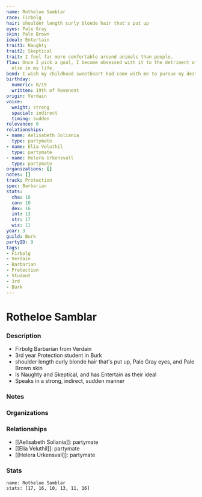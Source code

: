 ```yaml
---
name: Rotheloe Samblar
race: Firbolg
hair: shoulder length curly blonde hair that's put up
eyes: Pale Gray
skin: Pale Brown
ideal: Entertain
trait1: Naughty
trait2: Skeptical
trait: I feel far more comfortable around animals than people.
flaw: Once I pick a goal, I become obsessed with it to the detriment of everything
  else in my life.
bond: I wish my childhood sweetheart had come with me to pursue my destiny.
birthday:
  numeric: 8/19
  written: 19th of Ravenent
origin: Verdain
voice:
  weight: strong
  spacial: indirect
  timing: sudden
relevance: 0
relationships:
- name: Aelisabeth Soliania
  type: partymate
- name: Elia Veluthil
  type: partymate
- name: Helera Urkensvall
  type: partymate
organizations: []
notes: []
track: Protection
spec: Barbarian
stats:
  cha: 16
  con: 10
  dex: 16
  int: 13
  str: 17
  wis: 11
year: 3
guild: Burk
partyID: 9
tags:
- Firbolg
- Verdain
- Barbarian
- Protection
- Student
- 3rd
- Burk
---
```

# Rotheloe Samblar
### Description
- Firbolg Barbarian from Verdain
- 3rd year Protection student in Burk
- shoulder length curly blonde hair that's put up, Pale Gray eyes, and Pale Brown skin
- Is Naughty and Skeptical, and has Entertain as their ideal
- Speaks in a strong, indirect, sudden manner

### Notes

### Organizations

### Relationships
- [[Aelisabeth Soliania]]: partymate
- [[Elia Veluthil]]: partymate
- [[Helera Urkensvall]]: partymate

### Stats
```statblock
name: Rotheloe Samblar
stats: [17, 16, 10, 13, 11, 16]
```